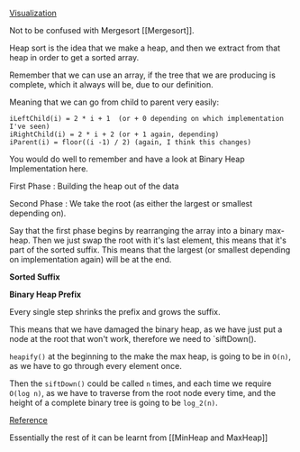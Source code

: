 [Visualization](https://www.cs.usfca.edu/~galles/visualization/HeapSort.html)

Not to be confused with Mergesort [[Mergesort]]. 

Heap sort is the idea that we make a heap, and then we extract from that heap in order to get a sorted array. 

Remember that we can use an array, if the tree that we are producing is complete, which it always will be, due to our definition. 

Meaning that we can go from child to parent very easily: 
```
iLeftChild(i) = 2 * i + 1  (or + 0 depending on which implementation I've seen)
iRightChild(i) = 2 * i + 2 (or + 1 again, depending)
iParent(i) = floor((i -1) / 2) (again, I think this changes)
```

You would do well to remember and have a look at Binary Heap Implementation here. 

First Phase : Building the heap out of the data

Second Phase : We take the root (as either the largest or smallest depending on). 

Say that the first phase begins by rearranging the array into a binary max-heap. 
Then we just swap the root with it's last element, this means that it's part of the sorted suffix. This means that the largest (or smallest depending on implementation again) will be at the end. 

**Sorted Suffix**

**Binary Heap Prefix**

Every single step shrinks the prefix and grows the suffix. 

This means that we have damaged the binary heap, as we have just put a node at the root that won't work, therefore we need to `siftDown(). 

`heapify()` at the beginning to the make the max heap, is going to be in `O(n)`, as we have to go through every element once. 

Then the `siftDown()` could be called `n` times, and each time we require `O(log n)`, as we have to traverse from the root node every time, and the height of a complete binary tree is going to be `log_2(n)`. 

[Reference](https://en.wikipedia.org/wiki/Heapsort)

Essentially the rest of it can be learnt from [[MinHeap and MaxHeap]] 
